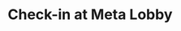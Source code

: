 ---
# Determines which item appears first on the schedule (lowest number (0) appears first)
sequence_id: 0

day: Wednesday, 12th

# Time of the event
time: 8:45 - 10:00

# Title of the event
title: Check-in at Meta Lobby

# Speaker Info
# speaker: Organizers
# webpage: /organizers
# affil: Buzz University
# affil_link: https://buzz.edu
# affil2: Buzz University
# affil2_link: https://buzz.edu

# Image
# img: ../organizers/frank.jpg
# img_link: /organizers
---